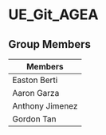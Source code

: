# UE_Git_AGEA

## Group Members
| Members |
| ------- |
| Easton Berti |
| Aaron Garza |
| Anthony Jimenez |
| Gordon Tan |
